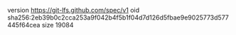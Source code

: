 version https://git-lfs.github.com/spec/v1
oid sha256:2eb39b0c2cca253a9f042b4f5b1f04d7d126d5fbae9e9025773d577445f64cea
size 19084
